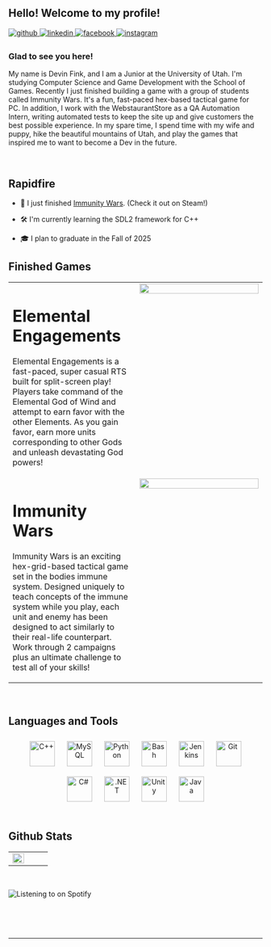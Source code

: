 ## Hello! Welcome to my profile!  
  

<a href="https://github.com/devinFink" target="_blank">
<img src=https://img.shields.io/badge/github-%2324292e.svg?&style=for-the-badge&logo=github&logoColor=white alt=github style="margin-bottom: 5px;" />
</a>
<a href="https://linkedin.com/in/https://www.linkedin.com/in/devin-fink-727450235/" target="_blank">
<img src=https://img.shields.io/badge/linkedin-%231E77B5.svg?&style=for-the-badge&logo=linkedin&logoColor=white alt=linkedin style="margin-bottom: 5px;" />
</a>
<a href="https://www.facebook.com/https://www.facebook.com/devin.fink.35" target="_blank">
<img src=https://img.shields.io/badge/facebook-%232E87FB.svg?&style=for-the-badge&logo=facebook&logoColor=white alt=facebook style="margin-bottom: 5px;" />
</a>
<a href="https://instagram.com/https://www.instagram.com/soullessdevin/" target="_blank">
<img src=https://img.shields.io/badge/instagram-%23000000.svg?&style=for-the-badge&logo=instagram&logoColor=white alt=instagram style="margin-bottom: 5px;" />
</a>  
  



### Glad to see you here!  
My name is Devin Fink, and I am a Junior at the University of Utah. I'm studying Computer Science and Game Development with the School of Games. Recently I just finished building a game with a group of students called Immunity Wars. It's a fun, fast-paced hex-based tactical game for PC. In addition, I work with the WebstaurantStore as a QA Automation Intern, writing automated tests to keep the site up and give customers the best possible experience. 
In my spare time, I spend time with my wife and puppy, hike the beautiful mountains of Utah, and play the games that inspired me to want to become a Dev in the future.  
  

<br/>  


## Rapidfire  

- 🔭 I just finished [Immunity Wars]((https://store.steampowered.com/app/2957280/Immunity_Wars/)). (Check it out on Steam!)
  

- 🛠️ I'm currently learning the SDL2 framework for C++
  

- 🎓 I plan to graduate in the Fall of 2025


## Finished Games
<table>
  <tr>
    <td valign="top" width="50%">
      <h1>Elemental Engagements</h1>
      <p>
        <span>Elemental Engagements is a fast-paced, super casual RTS built for split-screen play!</span>
        <span>Players take command of the Elemental God of Wind and attempt to earn favor with the other Elements.</span>
        <span>As you gain favor, earn more units corresponding to other Gods and unleash devastating God powers!</span>
      </p>
    </td>
    <td valign="top" width="50%">

<div align="center">
<img src="https://github.com/devinFink/devinFink/assets/32079202/f0a6ad27-2ae7-43df-bc98-92ad796faa88" align="center" style="width: 100%" />
</div>  

</td></tr>
 <tr>
    <td valign="top" width="50%">
      <h1>Immunity Wars</h1>
      <p>
        <span>Immunity Wars is an exciting hex-grid-based tactical game set in the bodies immune system.
          Designed uniquely to teach concepts of the immune system while you play, each unit and enemy has been
          designed to act similarly to their real-life counterpart. Work through 2 campaigns plus an ultimate challenge 
          to test all of your skills!</span>
      </p>
    </td>
    <td valign="top" width="50%">

<div align="center">
<img src="https://github.com/devinFink/devinFink/assets/32079202/fe181241-06ba-4fc0-af43-beed9cdfec4a" align="center" style="width: 100%" />
</div>  
</td></tr>

</table>  

<br/>  


## Languages and Tools  
<div align="center">  
<a href="https://www.cplusplus.com/" target="_blank"><img style="margin: 10px" src="https://profilinator.rishav.dev/skills-assets/cplusplus-original.svg" alt="C++" height="50" /></a>  
<a href="https://www.mysql.com/" target="_blank"><img style="margin: 10px" src="https://profilinator.rishav.dev/skills-assets/mysql-original-wordmark.svg" alt="MySQL" height="50" /></a>  
<a href="https://www.python.org/" target="_blank"><img style="margin: 10px" src="https://profilinator.rishav.dev/skills-assets/python-original.svg" alt="Python" height="50" /></a>  
<a href="https://expressjs.com/" target="_blank"><img style="margin: 10px" src="https://profilinator.rishav.dev/skills-assets/express-original-wordmark.svg" alt="Bash" height="50" /></a>  
<a href="https://www.jenkins.io/" target="_blank"><img style="margin: 10px" src="https://profilinator.rishav.dev/skills-assets/jenkins-icon.svg" alt="Jenkins" height="50" /></a>  
<a href="https://github.com/" target="_blank"><img style="margin: 10px" src="https://profilinator.rishav.dev/skills-assets/git-scm-icon.svg" alt="Git" height="50" /></a>  
<a href="https://docs.microsoft.com/en-us/dotnet/csharp/" target="_blank"><img style="margin: 10px" src="https://profilinator.rishav.dev/skills-assets/csharp-original.svg" alt="C#" height="50" /></a>  
<a href="https://dotnet.microsoft.com/download/dotnet-framework" target="_blank"><img style="margin: 10px" src="https://profilinator.rishav.dev/skills-assets/dot-net-original-wordmark.svg" alt=".NET" height="50" /></a>  
<a href="https://unity.com/" target="_blank"><img style="margin: 10px" src="https://profilinator.rishav.dev/skills-assets/unity.png" alt="Unity" height="50" /></a>  
<a href="https://www.java.com/" target="_blank"><img style="margin: 10px" src="https://profilinator.rishav.dev/skills-assets/java-original-wordmark.svg" alt="Java" height="50" /></a>  
</div>  

<br/>  


## Github Stats  
<table><tr><td valign="top" width="50%">

<img src="https://github-readme-stats.vercel.app/api/top-langs/?username=devinFink&hide_border=true&layout=compact" align="left" style="width: 100%" />

</td><td valign="top" width="50%">



</td></tr></table>  

<br/>  

![Listening to on Spotify](https://spotify-github-profile.vercel.app/api/view?uid=devinfink007&cover_image=true&theme=novatorem&show_offline=false&background_color=121212&interchange=false&bar_color=53b14f&bar_color_cover=false)  

<br/>  

  

<br/>  


<br />

----
